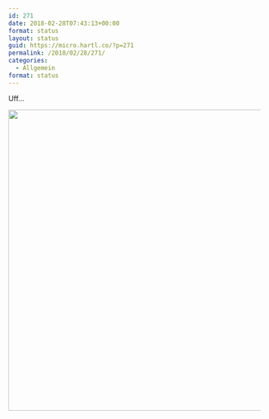```yaml
---
id: 271
date: 2018-02-28T07:43:13+00:00
format: status
layout: status
guid: https://micro.hartl.co/?p=271
permalink: /2018/02/28/271/
categories:
  - Allgemein
format: status
---
```

Uff&#8230;

<img src="https://micro.hartl.co/wp-content/uploads/2018/02/a7755700b79c4b64b1d8dedcbbd875a1.jpg" width="600" height="600" />